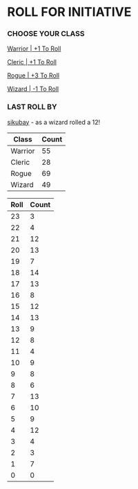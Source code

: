 # ROLL FOR INITIATIVE
### CHOOSE YOUR CLASS

[Warrior | +1 To Roll](https://github.com/benjaminsampica/benjaminsampica/issues/new?title=roll%7Cwarrior&body=Just+click+%27Submit+new+issue%27.)

[Cleric | +1 To Roll](https://github.com/benjaminsampica/benjaminsampica/issues/new?title=roll%7Ccleric&body=Just+click+%27Submit+new+issue%27.)

[Rogue | +3 To Roll](https://github.com/benjaminsampica/benjaminsampica/issues/new?title=roll%7Crogue&body=Just+click+%27Submit+new+issue%27.)

[Wizard | -1 To Roll](https://github.com/benjaminsampica/benjaminsampica/issues/new?title=roll%7Cwizard&body=Just+click+%27Submit+new+issue%27.)
### LAST ROLL BY
[sikubay](https://www.github.com/sikubay) - as a wizard rolled a 12!

|Class|Count|
|-|-|
|Warrior|55|
|Cleric|28|
|Rogue|69|
|Wizard|49|

|Roll|Count|
|-|-|
|23|3
|22|4
|21|12
|20|13
|19|7
|18|14
|17|13
|16|8
|15|12
|14|13
|13|9
|12|8
|11|4
|10|9
|9|8
|8|6
|7|13
|6|10
|5|9
|4|12
|3|4
|2|3
|1|7
|0|0
